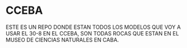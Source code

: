 # CCEBA

ESTE ES UN REPO DONDE ESTAN TODOS LOS MODELOS QUE VOY A USAR EL 30-8 EN EL CCEBA, SON TODAS ROCAS QUE ESTAN EN EL MUSEO DE CIENCIAS NATURALES EN CABA.  
